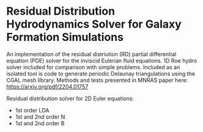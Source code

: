 # Residual Distribution Hydrodynamics Solver for Galaxy Formation Simulations

An implementation of the residual distriution (RD) partial differential equation (PDE) solver for the inviscid Eulerian fluid equations. 1D Roe hydro solver included for comparison with simple problems. Included as an isolated tool is code to generate periodic Delaunay triangulations using the CGAL mesh library. Methods and tests presented in MNRAS paper here: https://arxiv.org/pdf/2204.01757

Residual distribution solver for 2D Euler equations:
- 1st order LDA 
- 1st and 2nd order N
- 1st and 2nd order B



